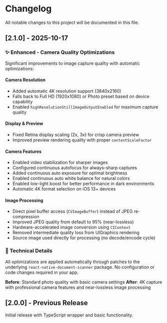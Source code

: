 # Changelog

All notable changes to this project will be documented in this file.

## [2.1.0] - 2025-10-17

### ✨ Enhanced - Camera Quality Optimizations

Significant improvements to image capture quality with automatic optimizations:

#### Camera Resolution
- Added automatic 4K resolution support (3840x2160)
- Falls back to Full HD (1920x1080) or Photo preset based on device capability
- Enabled `highResolutionStillImageOutputEnabled` for maximum capture quality

#### Display & Preview
- Fixed Retina display scaling (2x, 3x) for crisp camera preview
- Improved preview rendering quality with proper `contentScaleFactor`

#### Camera Features
- Enabled video stabilization for sharper images
- Configured continuous autofocus for always-sharp captures
- Added continuous auto exposure for optimal brightness
- Enabled continuous auto white balance for natural colors
- Enabled low-light boost for better performance in dark environments
- Automatic 4K format selection on iOS 13+ devices

#### Image Processing
- Direct pixel buffer access (`CVImageBuffer`) instead of JPEG re-compression
- Improved JPEG quality from default to 95% (near-lossless)
- Hardware-accelerated image conversion using `CIContext`
- Removed intermediate quality loss from UIGraphics rendering
- Source image used directly for processing (no decode/encode cycle)

### 📝 Technical Details

All optimizations are applied automatically through patches to the underlying `react-native-document-scanner` package. No configuration or code changes required in your app.

**Before**: Standard photo quality with basic camera settings
**After**: 4K capture with professional camera features and near-lossless image processing

## [2.0.0] - Previous Release

Initial release with TypeScript wrapper and basic functionality.
